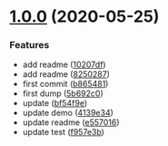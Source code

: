 # [1.0.0](https://g.hz.netease.com/NeteaseMusicUI/live-activity/ct-smartlist/compare/b86548171d2337b7d44875c337b6d65b25e9f414...v1.0.0) (2020-05-25)


### Features

* add readme ([10207df](https://g.hz.netease.com/NeteaseMusicUI/live-activity/ct-smartlist/commits/10207df78576c1f4cd96b5551eafb111a76547b9))
* add readme ([8250287](https://g.hz.netease.com/NeteaseMusicUI/live-activity/ct-smartlist/commits/8250287c52424bde97b1adddae02a9d5735795c4))
* first commit ([b865481](https://g.hz.netease.com/NeteaseMusicUI/live-activity/ct-smartlist/commits/b86548171d2337b7d44875c337b6d65b25e9f414))
* first dump ([5b692c0](https://g.hz.netease.com/NeteaseMusicUI/live-activity/ct-smartlist/commits/5b692c0bff91321d75cc87ea856ceba10494666a))
* update ([bf54f9e](https://g.hz.netease.com/NeteaseMusicUI/live-activity/ct-smartlist/commits/bf54f9e4006e0f3e82e8a1ed95f5b3bf11103bfc))
* update demo ([4139e34](https://g.hz.netease.com/NeteaseMusicUI/live-activity/ct-smartlist/commits/4139e34d97f793d18d6382afaa5cf0703751a18a))
* update readme ([e557016](https://g.hz.netease.com/NeteaseMusicUI/live-activity/ct-smartlist/commits/e5570160cab5e5384fa72985396b20e8d73d8eb4))
* update test ([f957e3b](https://g.hz.netease.com/NeteaseMusicUI/live-activity/ct-smartlist/commits/f957e3b2204efb19e7304665d2ba8dc961113f4e))



